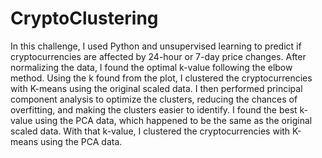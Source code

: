 # CryptoClustering

In this challenge, I used Python and unsupervised learning to predict if cryptocurrencies are affected by 24-hour or 7-day price changes. After normalizing the data, I found the optimal k-value following the elbow method. Using the k found from the plot, I clustered the cryptocurrencies with K-means using the original scaled data. I then performed principal component analysis to optimize the clusters, reducing the chances of overfitting, and making the clusters easier to identify. I found the best k-value using the PCA data, which happened to be the same as the original scaled data. With that k-value, I clustered the cryptocurrencies with K-means using the PCA data.
